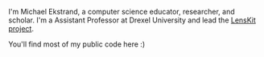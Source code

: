 I'm Michael Ekstrand, a computer science educator, researcher, and scholar.  I'm a Assistant Professor at Drexel University and lead the [LensKit project](https://lenskit.org).

You'll find most of my public code here :)

